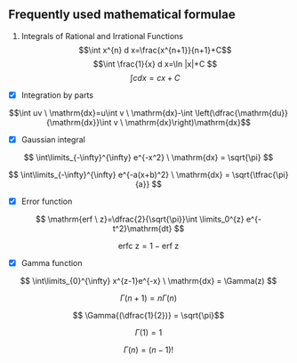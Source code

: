 
Frequently used mathematical formulae
----

1. Integrals of Rational and Irrational Functions
   $$\int x^{n} d x=\frac{x^{n+1}}{n+1}+C$$
   $$\int \frac{1}{x} d x=\ln |x|+C $$
   $$\int c d x=c x+C$$
   
- [X] Integration by parts

$$\int uv \ \mathrm{dx}=u\int v \ \mathrm{dx}-\int \left(\dfrac{\mathrm{du}}{\mathrm{dx}}\int v \  \mathrm{dx}\right)\mathrm{dx}$$

- [X] Gaussian integral

$$ \int\limits_{-\infty}^{\infty} e^{-x^2} \ \mathrm{dx} = \sqrt{\pi} $$

$$ \int\limits_{-\infty}^{\infty} e^{-a(x+b)^2} \ \mathrm{dx} = \sqrt{\tfrac{\pi}{a}} $$

- [X] Error function

$$ \mathrm{erf \ z}=\dfrac{2}{\sqrt{\pi}}\int \limits_0^{z} e^{-t^2}\mathrm{dt} $$ 

$$ \mathrm{erfc \ z}=1-\mathrm{erf \ z} $$ 

- [X] Gamma function

$$ \int\limits_{0}^{\infty} x^{z-1}e^{-x} \ \mathrm{dx} = \Gamma(z) $$

$$ \Gamma{(n+1)} = n\Gamma{(n)} $$

$$ \Gamma{(\dfrac{1}{2})} = \sqrt{\pi}$$

$$ \Gamma{(1)} = 1$$

$$\Gamma(n)=(n-1)!$$


